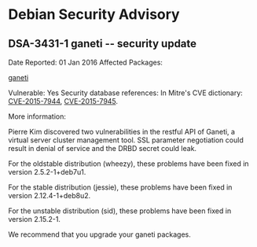
Debian Security Advisory
========================


DSA-3431-1 ganeti -- security update
------------------------------------



Date Reported:
01 Jan 2016
Affected Packages:

[ganeti](https://packages.debian.org/src:ganeti)

Vulnerable:
Yes
Security database references:
In Mitre's CVE dictionary: [CVE-2015-7944](https://security-tracker.debian.org/tracker/CVE-2015-7944), [CVE-2015-7945](https://security-tracker.debian.org/tracker/CVE-2015-7945).  

More information:

Pierre Kim discovered two vulnerabilities in the restful API of Ganeti,
a virtual server cluster management tool. SSL parameter negotiation
could result in denial of service and the DRBD secret could leak.


For the oldstable distribution (wheezy), these problems have been fixed
in version 2.5.2-1+deb7u1.


For the stable distribution (jessie), these problems have been fixed in
version 2.12.4-1+deb8u2.


For the unstable distribution (sid), these problems have been fixed in
version 2.15.2-1.


We recommend that you upgrade your ganeti packages.





